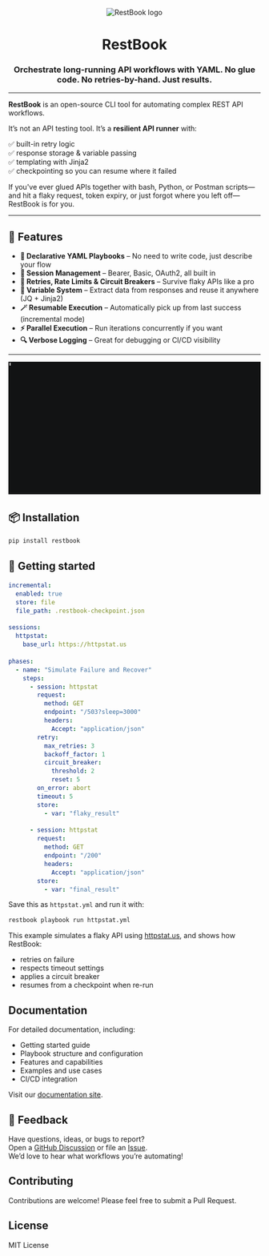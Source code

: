 <p align="center">
  <img alt="RestBook logo" src="https://github.com/user-attachments/assets/191aa5e8-a672-492f-8596-8ae83ba23706" />
</p>

<h1 align="center">RestBook</h1>
<h3 align="center">Orchestrate long-running API workflows with YAML. No glue code. No retries-by-hand. Just results.</h3>

---

**RestBook** is an open-source CLI tool for automating complex REST API workflows.

It’s not an API testing tool. It’s a **resilient API runner** with:

✅ built-in retry logic  
✅ response storage & variable passing  
✅ templating with Jinja2  
✅ checkpointing so you can resume where it failed

If you've ever glued APIs together with bash, Python, or Postman scripts—and hit a flaky request, token expiry, or just forgot where you left off—RestBook is for you.

---

## 🚀 Features

- **📘 Declarative YAML Playbooks** – No need to write code, just describe your flow
- **🔐 Session Management** – Bearer, Basic, OAuth2, all built in
- **🔁 Retries, Rate Limits & Circuit Breakers** – Survive flaky APIs like a pro
- **🧠 Variable System** – Extract data from responses and reuse it anywhere (JQ + Jinja2)
- **🪄 Resumable Execution** – Automatically pick up from last success (incremental mode)
- **⚡️ Parallel Execution** – Run iterations concurrently if you want
- **🔍 Verbose Logging** – Great for debugging or CI/CD visibility

---

<p align="center">
  <img src="assets/demo.gif" alt="RestBook retry and checkpointing demo" width="800" />
</p>

## 📦 Installation

```bash
pip install restbook
```

## 📖 Getting started

```yaml
incremental:
  enabled: true
  store: file
  file_path: .restbook-checkpoint.json

sessions:
  httpstat:
    base_url: https://httpstat.us

phases:
  - name: "Simulate Failure and Recover"
    steps:
      - session: httpstat
        request:
          method: GET
          endpoint: "/503?sleep=3000"
          headers:
            Accept: "application/json"
        retry:
          max_retries: 3
          backoff_factor: 1
          circuit_breaker:
            threshold: 2
            reset: 5
        on_error: abort
        timeout: 5
        store:
          - var: "flaky_result"

      - session: httpstat
        request:
          method: GET
          endpoint: "/200"
          headers:
            Accept: "application/json"
        store:
          - var: "final_result"
```

Save this as `httpstat.yml` and run it with:
```bash
restbook playbook run httpstat.yml
```

This example simulates a flaky API using [httpstat.us](https://httpstat.us), and shows how RestBook:
- retries on failure
- respects timeout settings
- applies a circuit breaker
- resumes from a checkpoint when re-run

## Documentation

For detailed documentation, including:
- Getting started guide
- Playbook structure and configuration
- Features and capabilities
- Examples and use cases
- CI/CD integration

Visit our [documentation site](https://shalev007.github.io/restbook/).

## 💬 Feedback

Have questions, ideas, or bugs to report?  
Open a [GitHub Discussion](https://github.com/shalev007/restbook/discussions) or file an [Issue](https://github.com/shalev007/restbook/issues).  
We’d love to hear what workflows you’re automating!

## Contributing

Contributions are welcome! Please feel free to submit a Pull Request.

## License

MIT License
